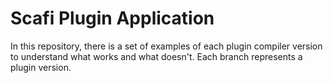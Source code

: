 # Scafi Plugin Application
In this repository, there is a set of examples of each plugin compiler version to understand what works and what doesn't. 
Each branch represents a plugin version. 
